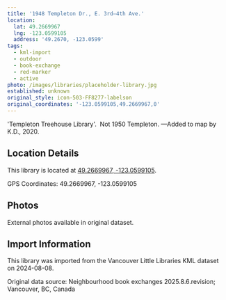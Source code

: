 ```yaml
---
title: '1948 Templeton Dr., E. 3rd—4th Ave.'
location:
  lat: 49.2669967
  lng: -123.0599105
  address: '49.2670, -123.0599'
tags:
  - kml-import
  - outdoor
  - book-exchange
  - red-marker
  - active
photo: /images/libraries/placeholder-library.jpg
established: unknown
original_style: icon-503-FF8277-labelson
original_coordinates: '-123.0599105,49.2669967,0'
---
```

'Templeton Treehouse Library'.  
Not 1950 Templeton.
—Added to map by K.D., 2020.

## Location Details

This library is located at [49.2669967, -123.0599105](https://www.google.com/maps?q=49.2669967,-123.0599105).

GPS Coordinates: 49.2669967, -123.0599105

## Photos

External photos available in original dataset.

## Import Information

This library was imported from the Vancouver Little Libraries KML dataset on 2024-08-08.

Original data source: Neighbourhood book exchanges 2025.8.6.revision; Vancouver, BC, Canada
